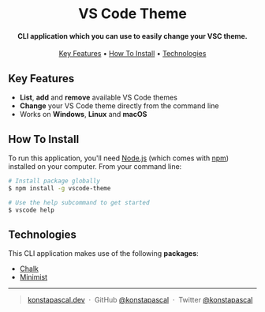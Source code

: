 <h1 align="center">
  VS Code Theme 
  <br>
</h1>

<h4 align="center">CLI application which you can use to easily change your VSC theme.</h4>

<p align="center">
  <a href="#key-features">Key Features</a> •
  <a href="#how-to-install">How To Install</a> •
  <a href="#technologies">Technologies</a>
</p>

## Key Features

-  **List**, **add** and **remove** available VS Code themes
-  **Change** your VS Code theme directly from the command line
-  Works on **Windows**, **Linux** and **macOS**

## How To Install

To run this application, you'll need [Node.js](https://nodejs.org/en/download/) (which comes with [npm](http://npmjs.com)) installed on your computer. From your command line:

```bash
# Install package globally
$ npm install -g vscode-theme

# Use the help subcommand to get started
$ vscode help
```

## Technologies

This CLI application makes use of the following **packages**:

-  [Chalk](https://www.npmjs.com/package/chalk/v/1.0.0)
-  [Minimist](https://www.npmjs.com/package/minimist)

---

> [konstapascal.dev](https://konstapascal.dev) &nbsp;&middot;&nbsp;
> GitHub [@konstapascal](https://github.com/konstapascal) &nbsp;&middot;&nbsp;
> Twitter [@konstapascal](https://twitter.com/konstapascal)
